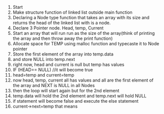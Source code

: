 1. Start
2. Make structure function of linked list outside main function
3. Declaring a Node type function that takes an array with its size and returns the head of the linked list with is a node.
4.  Declare 3 Pointer node. Head, temp, Current
5. Start an array that will run run as the size of the array(think of printing the array and then throw away the print function)
6. Allocate space for TEMP using malloc function and typecaste it to Node pointer
7. Store the first element of the array into temp.data
8. and store NULL into temp.next
9. right now, head and current is null but temp has values
10. IF (HEAD== NULL) //it will become true
11.  head=temp and current=temp
12. now head, temp, current all has values and all are the first element of the array and NEXT is NULL in all Nodes
13. then the loop will start again but for the 2nd element
14.  temp.data will hold the 2nd element and temp.next will hold NULL
15. if statement will become false and execute the else statement
16.  current->next=temp that means 